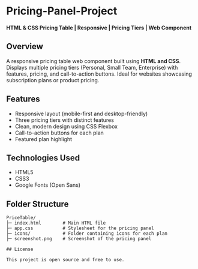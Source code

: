 # Pricing-Panel-Project

**HTML & CSS Pricing Table | Responsive | Pricing Tiers | Web Component**

## Overview

A responsive pricing table web component built using **HTML and CSS**.  
Displays multiple pricing tiers (Personal, Small Team, Enterprise) with features, pricing, and call-to-action buttons. Ideal for websites showcasing subscription plans or product pricing.

## Features

- Responsive layout (mobile-first and desktop-friendly)
- Three pricing tiers with distinct features
- Clean, modern design using CSS Flexbox
- Call-to-action buttons for each plan
- Featured plan highlight

## Technologies Used

- HTML5
- CSS3
- Google Fonts (Open Sans)

## Folder Structure

```text
PriceTable/
├─ index.html        # Main HTML file
├─ app.css           # Stylesheet for the pricing panel
├─ icons/            # Folder containing icons for each plan
├─ screenshot.png    # Screenshot of the pricing panel

## License

This project is open source and free to use.
```
